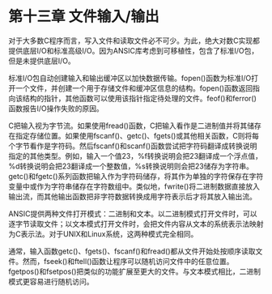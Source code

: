 # 第十三章 文件输入/输出

对于大多数C程序而言，写入文件和读取文件必不可少。为此，绝大对数C实现都提供底层I/O和标准高级I/O。因为ANSIC库考虑到可移植性，包含了标准I/O包，但是未提供底层I/O。

标准I/O包自动创建输入和输出缓冲区以加快数据传输。fopen()函数为标准I/O打开一个文件，并创建一个用于存储文件和缓冲区信息的结构。fopen()函数返回指向该结构的指针，其他函数可以使用该指针指定待处理的文件。feof()和ferror()函数报告I/O操作失败的原因。

C把输入视为字节流。如果使用fread()函数，C把输入看作是二进制值并将其储存在指定存储位置。如果使用fscanf()、getc()、fgets()或其他相关函数，C则将每个字节看作是字符码。然后fscanf()和scanf()函数尝试把字符码翻译成转换说明指定的其他类型。例如，输入一个值23，%f转换说明会把23翻译成一个浮点值，%d转换说明会把23翻译成一个整数值，%s转换说明则会把23储存为字符串。getc()和fgetc()系列函数把输入作为字符码储存，将其作为单独的字符保存在字符变量中或作为字符串储存在字符数组中。类似地，fwrite()将二进制数据直接放入输出流，而其他输出函数把非字符数据转换成用字符表示后才将其放入输出流。

ANSIC提供两种文件打开模式：二进制和文本。以二进制模式打开文件时，可以逐字节读取文件；以文本模式打开文件时，会把文件内容从文本的系统表示法映射为C表示法。对于UNIX和Linux系统，这两种模式完全相同。

通常，输入函数getc()、fgets()、fscanf()和fread()都从文件开始处按顺序读取文件。然而，fseek()和ftell()函数让程序可以随机访问文件中的任意位置。fgetpos()和fsetpos()把类似的功能扩展至更大的文件。与文本模式相比，二进制模式更容易进行随机访问。